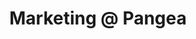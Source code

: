 ---
draft: false
name: "Heather Simpson"
title: "Marketing @ Pangea"
socialUrl: "https://twitter.com/heatherswall"
companyUrl: "https://pangea.cloud/"
quote: "Looks like THE place to be. Glad I found out about this."
avatar: {
    src: "content/team/avatars/heather.jpg",
    alt: "Heather"
}
publishDate: "2022-11-09 15:39"
---